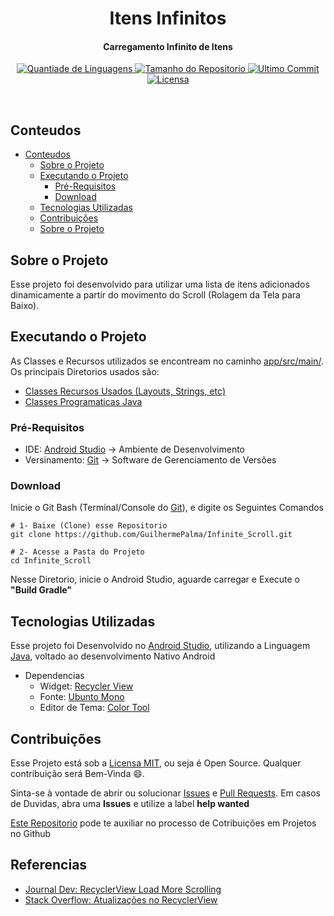 <div align="center">

  <h1>Itens Infinitos</h1>

  <h4>Carregamento Infinito de Itens</h4>

  <p id="icons">
    <a href="#icons">
      <img alt="Quantiade de Linguagens" src="https://img.shields.io/github/languages/count/guilhermepalma/Infinite_Scroll?color=2304D361">
    </a>        
    <a href="https://github.com/guilhermepalma/Infinite_Scroll">
      <img alt="Tamanho do Repositorio" src="https://img.shields.io/github/repo-size/guilhermepalma/Infinite_Scroll">
    </a>    
    <a href="https://github.com/guilhermepalma/Infinite_Scroll/commits/main">
      <img alt="Ultimo Commit" src="https://img.shields.io/github/last-commit/guilhermepalma/Infinite_Scroll">
    </a>
    <a href="LICENSE">
      <img alt="Licensa" src="https://img.shields.io/github/license/guilhermepalma/Infinite_Scroll">
    </a>
  </p>

  <!--Adicionar fotos do app ou video-->
</div>

<br/>

## Conteudos

- [Conteudos](#conteudos)
  - [Sobre o Projeto](#sobre-o-projeto)
  - [Executando o Projeto](#executando-o-projeto)
    - [Pré-Requisitos](#pré-Requisitos)
    - [Download](#download)
  - [Tecnologias Utilizadas](#tecnologias-utilizadas)
  - [Contribuições](#contribuições)
  - [Sobre o Projeto](#sobre-o-projeto)

## Sobre o Projeto

Esse projeto foi desenvolvido para utilizar uma lista de itens adicionados dinamicamente a partir do movimento do Scroll (Rolagem da Tela para Baixo).

## Executando o Projeto

As Classes e Recursos utilizados se encontream no caminho [app/src/main/](https://github.com/GuilhermePalma/Infinite_Scroll/tree/main/app/src/main). Os principais Diretorios usados são:

- [Classes Recursos Usados (Layouts, Strings, etc)](https://github.com/GuilhermePalma/Infinite_Scroll/tree/main/app/src/main/res)
- [Classes Programaticas Java](https://github.com/GuilhermePalma/Infinite_Scroll/tree/main/app/src/main/java/com/example/infinitescrool)

### Pré-Requisitos

- IDE: [Android Studio](https://developer.android.com/studio) → Ambiente de Desenvolvimento
- Versinamento: [Git](https://git-scm.com/downloads) → Software de Gerenciamento de Versões

### Download

Inicie o Git Bash (Terminal/Console do [Git](https://git-scm.com/downloads)), e digite os Seguintes Comandos

```
# 1- Baixe (Clone) esse Repositorio
git clone https://github.com/GuilhermePalma/Infinite_Scroll.git

# 2- Acesse a Pasta do Projeto
cd Infinite_Scroll
```

Nesse Diretorio, inicie o Android Studio, aguarde carregar e Execute o **"Build Gradle"**

## Tecnologias Utilizadas

Esse projeto foi Desenvolvido no [Android Studio](https://developer.android.com/studio), utilizando a Linguagem [Java](https://developer.android.com/docs), voltado ao desenvolvimento Nativo Android

- Dependencias
  - Widget: [Recycler View](https://developer.android.com/guide/topics/ui/layout/recyclerview)
  - Fonte: [Ubunto Mono](https://fonts.google.com/specimen/Ubuntu+Mono)
  - Editor de Tema: [Color Tool](https://material.io/resources/color/#!/?view.left=0&view.right=1&secondary.color=c0c9e8&primary.color=303F9F&primary.text.color=ffffff)

## Contribuições

Esse Projeto está sob a [Licensa MIT](LICENSE), ou seja é Open Source. Qualquer contribuição será Bem-Vinda 😄.

Sinta-se à vontade de abrir ou solucionar [Issues](https://github.com/GuilhermePalma/Infinite_Scroll/issues) e [Pull Requests](https://github.com/GuilhermePalma/Infinite_Scroll/pulls). Em casos de Duvidas, abra uma **Issues** e utilize a label **help wanted**

[Este Repositorio](https://github.com/firstcontributions/first-contributions/blob/master/translations/README.pt_br.md) pode te auxiliar no processo de Cotribuições em Projetos no Github

## Referencias

- [Journal Dev: RecyclerView Load More Scrolling](https://www.journaldev.com/24041/android-recyclerview-load-more-endless-scrolling)
- [Stack Overflow: Atualizações no RecyclerView](https://stackoverflow.com/questions/42944005/recyclerview-cannot-call-this-method-in-a-scroll-callback)
